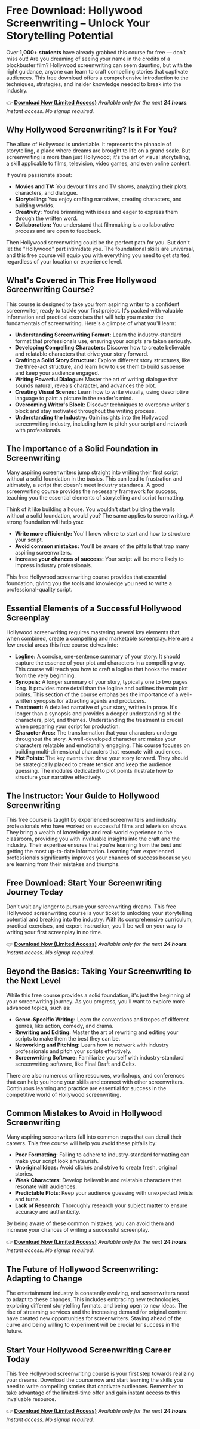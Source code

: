 # Free Download: Hollywood Screenwriting – Unlock Your Storytelling Potential

Over **1,000+ students** have already grabbed this course for free — don’t miss out!
Are you dreaming of seeing your name in the credits of a blockbuster film?  Hollywood screenwriting can seem daunting, but with the right guidance, anyone can learn to craft compelling stories that captivate audiences. This free download offers a comprehensive introduction to the techniques, strategies, and insider knowledge needed to break into the industry.

👉 [**Download Now (Limited Access)**](https://udemywork.com/hollywood-screenwriting)
_Available only for the next **24 hours**. Instant access. No signup required._

## Why Hollywood Screenwriting? Is it For You?

The allure of Hollywood is undeniable. It represents the pinnacle of storytelling, a place where dreams are brought to life on a grand scale. But screenwriting is more than just Hollywood; it's the art of visual storytelling, a skill applicable to films, television, video games, and even online content.

If you're passionate about:

*   **Movies and TV:** You devour films and TV shows, analyzing their plots, characters, and dialogue.
*   **Storytelling:** You enjoy crafting narratives, creating characters, and building worlds.
*   **Creativity:** You're brimming with ideas and eager to express them through the written word.
*   **Collaboration:** You understand that filmmaking is a collaborative process and are open to feedback.

Then Hollywood screenwriting could be the perfect path for you. But don't let the "Hollywood" part intimidate you. The foundational skills are universal, and this free course will equip you with everything you need to get started, regardless of your location or experience level.

## What's Covered in This Free Hollywood Screenwriting Course?

This course is designed to take you from aspiring writer to a confident screenwriter, ready to tackle your first project. It's packed with valuable information and practical exercises that will help you master the fundamentals of screenwriting. Here's a glimpse of what you'll learn:

*   **Understanding Screenwriting Format:** Learn the industry-standard format that professionals use, ensuring your scripts are taken seriously.
*   **Developing Compelling Characters:** Discover how to create believable and relatable characters that drive your story forward.
*   **Crafting a Solid Story Structure:** Explore different story structures, like the three-act structure, and learn how to use them to build suspense and keep your audience engaged.
*   **Writing Powerful Dialogue:** Master the art of writing dialogue that sounds natural, reveals character, and advances the plot.
*   **Creating Visual Scenes:** Learn how to write visually, using descriptive language to paint a picture in the reader's mind.
*   **Overcoming Writer's Block:** Discover techniques to overcome writer's block and stay motivated throughout the writing process.
*   **Understanding the Industry:** Gain insights into the Hollywood screenwriting industry, including how to pitch your script and network with professionals.

## The Importance of a Solid Foundation in Screenwriting

Many aspiring screenwriters jump straight into writing their first script without a solid foundation in the basics. This can lead to frustration and ultimately, a script that doesn't meet industry standards. A good screenwriting course provides the necessary framework for success, teaching you the essential elements of storytelling and script formatting.

Think of it like building a house. You wouldn't start building the walls without a solid foundation, would you? The same applies to screenwriting. A strong foundation will help you:

*   **Write more efficiently:** You'll know where to start and how to structure your script.
*   **Avoid common mistakes:** You'll be aware of the pitfalls that trap many aspiring screenwriters.
*   **Increase your chances of success:** Your script will be more likely to impress industry professionals.

This free Hollywood screenwriting course provides that essential foundation, giving you the tools and knowledge you need to write a professional-quality script.

## Essential Elements of a Successful Hollywood Screenplay

Hollywood screenwriting requires mastering several key elements that, when combined, create a compelling and marketable screenplay. Here are a few crucial areas this free course delves into:

*   **Logline:** A concise, one-sentence summary of your story. It should capture the essence of your plot and characters in a compelling way. This course will teach you how to craft a logline that hooks the reader from the very beginning.
*   **Synopsis:** A longer summary of your story, typically one to two pages long. It provides more detail than the logline and outlines the main plot points. This section of the course emphasizes the importance of a well-written synopsis for attracting agents and producers.
*   **Treatment:** A detailed narrative of your story, written in prose. It's longer than a synopsis and provides a deeper understanding of the characters, plot, and themes. Understanding the treatment is crucial when preparing your script for production.
*   **Character Arcs:** The transformation that your characters undergo throughout the story. A well-developed character arc makes your characters relatable and emotionally engaging. This course focuses on building multi-dimensional characters that resonate with audiences.
*   **Plot Points:** The key events that drive your story forward. They should be strategically placed to create tension and keep the audience guessing. The modules dedicated to plot points illustrate how to structure your narrative effectively.

## The Instructor: Your Guide to Hollywood Screenwriting

This free course is taught by experienced screenwriters and industry professionals who have worked on successful films and television shows. They bring a wealth of knowledge and real-world experience to the classroom, providing you with invaluable insights into the craft and the industry. Their expertise ensures that you're learning from the best and getting the most up-to-date information. Learning from experienced professionals significantly improves your chances of success because you are learning from their mistakes and triumphs.

## Free Download: Start Your Screenwriting Journey Today

Don't wait any longer to pursue your screenwriting dreams. This free Hollywood screenwriting course is your ticket to unlocking your storytelling potential and breaking into the industry. With its comprehensive curriculum, practical exercises, and expert instruction, you'll be well on your way to writing your first screenplay in no time.

👉 [**Download Now (Limited Access)**](https://udemywork.com/hollywood-screenwriting)
_Available only for the next **24 hours**. Instant access. No signup required._

## Beyond the Basics: Taking Your Screenwriting to the Next Level

While this free course provides a solid foundation, it's just the beginning of your screenwriting journey. As you progress, you'll want to explore more advanced topics, such as:

*   **Genre-Specific Writing:** Learn the conventions and tropes of different genres, like action, comedy, and drama.
*   **Rewriting and Editing:** Master the art of rewriting and editing your scripts to make them the best they can be.
*   **Networking and Pitching:** Learn how to network with industry professionals and pitch your scripts effectively.
*   **Screenwriting Software:** Familiarize yourself with industry-standard screenwriting software, like Final Draft and Celtx.

There are also numerous online resources, workshops, and conferences that can help you hone your skills and connect with other screenwriters. Continuous learning and practice are essential for success in the competitive world of Hollywood screenwriting.

## Common Mistakes to Avoid in Hollywood Screenwriting

Many aspiring screenwriters fall into common traps that can derail their careers. This free course will help you avoid these pitfalls by:

*   **Poor Formatting:** Failing to adhere to industry-standard formatting can make your script look amateurish.
*   **Unoriginal Ideas:** Avoid clichés and strive to create fresh, original stories.
*   **Weak Characters:** Develop believable and relatable characters that resonate with audiences.
*   **Predictable Plots:** Keep your audience guessing with unexpected twists and turns.
*   **Lack of Research:** Thoroughly research your subject matter to ensure accuracy and authenticity.

By being aware of these common mistakes, you can avoid them and increase your chances of writing a successful screenplay.

👉 [**Download Now (Limited Access)**](https://udemywork.com/hollywood-screenwriting)
_Available only for the next **24 hours**. Instant access. No signup required._

## The Future of Hollywood Screenwriting: Adapting to Change

The entertainment industry is constantly evolving, and screenwriters need to adapt to these changes. This includes embracing new technologies, exploring different storytelling formats, and being open to new ideas. The rise of streaming services and the increasing demand for original content have created new opportunities for screenwriters. Staying ahead of the curve and being willing to experiment will be crucial for success in the future.

## Start Your Hollywood Screenwriting Career Today

This free Hollywood screenwriting course is your first step towards realizing your dreams. Download the course now and start learning the skills you need to write compelling stories that captivate audiences. Remember to take advantage of the limited-time offer and gain instant access to this invaluable resource.

👉 [**Download Now (Limited Access)**](https://udemywork.com/hollywood-screenwriting)
_Available only for the next **24 hours**. Instant access. No signup required._
